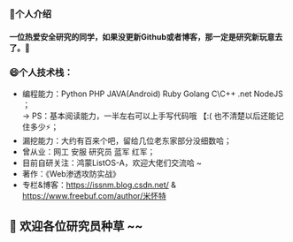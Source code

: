 ### 💬个人介绍

#### 一位热爱安全研究的同学，如果没更新Github或者博客，那一定是研究新玩意去了。🤔

### 😄个人技术栈：

+ 编程能力：Python PHP JAVA(Android) Ruby Golang C\C++ .net NodeJS ；<br> 
-> PS：基本阅读能力，一半左右可以上手写代码哦 【:( 也不清楚以后还能记住多少⚡；
+ 漏挖能力：大约有百来个吧，留给几位老东家部分没细数哈；
+ 曾从业：网工 安服 研究员 蓝军 红军；
+ 目前自研关注：鸿蒙ListOS-A，欢迎大佬们交流哈 ~
+ 著作：《Web渗透攻防实战》
+ 专栏&博客：https://issnm.blog.csdn.net/ & https://www.freebuf.com/author/米怀特

## 🌱 欢迎各位研究员种草 ~~

<!--
**SkyBlueEternal/SkyBlueEternal** is a ✨ _special_ ✨ repository because its `README.md` (this file) appears on your GitHub profile.

Here are some ideas to get you started:

- 🔭 I’m currently working on ...
- 🌱 I’m currently learning ...
- 👯 I’m looking to collaborate on ...
- 🤔 I’m looking for help with ...
- 💬 Ask me about ...
- 📫 How to reach me: ...
- 😄 Pronouns: ...
- ⚡ Fun fact: ...
-->
